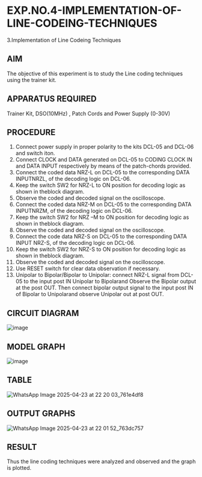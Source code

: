 # EXP.NO.4-IMPLEMENTATION-OF-LINE-CODEING-TECHNIQUES
3.Implementation of Line Codeing Techniques 

## AIM    
 The objective of this experiment is to study the Line coding techniques using the trainer kit. 
## APPARATUS REQUIRED
Trainer Kit, DSO(10MHz) , Patch Cords and Power Supply (0-30V)   
## PROCEDURE
1.	Connect power supply in proper polarity to the kits DCL-05 and DCL-06 and switch iton.
2.	Connect CLOCK and DATA generated on DCL-05 to CODING CLOCK IN and DATA INPUT respectively by means of the patch-chords provided.
3.	Connect the coded data NRZ-L on DCL-05 to the corresponding DATA INPUTNRZL, of the decoding logic on DCL-06.	
4.	Keep the switch SW2 for NRZ-L to ON position for decoding logic as shown in theblock diagram.	
5.	Observe the coded and decoded signal on the oscilloscope.	
6.	Connect the coded data NRZ-M on DCL-05 to the corresponding DATA INPUTNRZM, of the decoding logic on DCL-06.	
7.	Keep the switch SW2 for NRZ –M to ON position for decoding logic as shown in theblock diagram.
8.	Observe the coded and decoded signal on the oscilloscope.   
9.	Connect the code data NRZ-S on DCL-05 to the corresponding DATA INPUT NRZ-S, of the decoding logic on DCL-06.
10.	Keep the switch SW2 for NRZ-S to ON position for decoding logic as shown in theblock diagram.	
11.	Observe the coded and decoded signal on the oscilloscope. 
12.	Use RESET switch for clear data observation if necessary.	
13. Unipolar to Bipolar/Bipolar to Unipolar: connect NRZ-L signal from DCL-05 to the input post IN Unipolar to Bipolarand Observe the Bipolar output at the post OUT. Then connect bipolar output signal to the input post IN of Bipolar to Unipolarand observe Unipolar out at post OUT.
## CIRCUIT DIAGRAM
![image](https://github.com/user-attachments/assets/535b62ba-7eee-4e09-be90-88e07cfd35a1)
## MODEL GRAPH
![image](https://github.com/user-attachments/assets/471c76c3-603f-432b-9b65-1ad080a1c947)

## TABLE
![WhatsApp Image 2025-04-23 at 22 20 03_761e4df8](https://github.com/user-attachments/assets/645824c4-2113-47ce-96fb-717d0275f4e4)



## OUTPUT GRAPHS
![WhatsApp Image 2025-04-23 at 22 01 52_763dc757](https://github.com/user-attachments/assets/86adec98-d5d0-4e6b-abf0-ed6dc2e49120)
## RESULT 
Thus the line coding techniques were analyzed and observed and the graph is plotted. 
